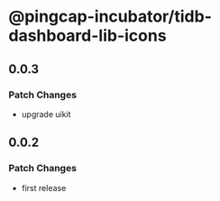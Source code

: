 # @pingcap-incubator/tidb-dashboard-lib-icons

## 0.0.3

### Patch Changes

- upgrade uikit

## 0.0.2

### Patch Changes

- first release
